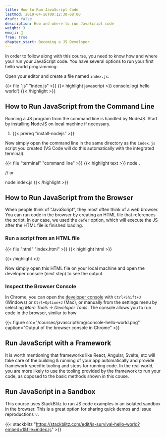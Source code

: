 ```yaml
---
title: How to Run JavaScript Code
lastmod: 2019-04-16T09:12:30-08:00
draft: false
description: How and where to run JavaScript code
weight: 3
emoji: 🚀
free: true
chapter_start: Becoming a JS Developer
---
```


In order to follow along with this course, you need to know how and where your
run your JavaScript code. You have several options to run your first hello world
programming:

Open your editor and create a file named `index.js`.

{{< file "js" "index.js" >}} {{< highlight javascript >}} console.log('hello
world') {{< /highlight >}}

## How to Run JavaScript from the Command Line

Running a JS program from the command line is handled by NodeJS. Start by
installing NodeJS on local machine if necessary.

1. {{< prereq "install-nodejs" >}}

Now simply open the command line in the same directory as the `index.js` script
you created (VS Code will do this automatically with the integrated terminal).

{{< file "terminal" "command line" >}} {{< highlight text >}} node .

// or

node index.js {{< /highlight >}}

## How to Run JavaScript from the Browser

When people think of "JavaScript", they most often think of a web browser. You
can run code in the browser by creating an HTML file that references the script.
In our case, we used the `defer` option, which will execute the JS after the
HTML file is finished loading.

### Run a script from an HTML file

{{< file "html" "index.html" >}} {{< highlight html >}}

<html>
    <head>
        <script defer src="./index.js"></script>
    </head>
</html>
{{< /highlight >}}

Now simply open this HTML file on your local machine and open the developer
console (next step) to see the output.

### Inspect the Browser Console

In Chrome, you can open the
[developer console](https://developers.google.com/web/tools/chrome-devtools/console/)
with `Ctrl+Shift+J` (Windows) or `Ctrl+Option+J` (Mac), or manually from the
settings menu by selecting _More Tools_ -> _Developer Tools_. The console allows
you to run code in the browser, similar to how

{{< figure src="/courses/javascript/img/console-hello-world.png" caption="Output of the browser console in Chrome" >}}

## Run JavaScript with a Framework

It is worth mentioning that frameworks like React, Angular, Svelte, etc will
take care of the building & running of your app automatically and provide
framework-specific tooling and steps for running code. In the real world, you
are more likely to use the tooling provided by the framework to run your code,
as opposed to the basic methods shown in this couse.

## Run JavaScript in a Sandbox

This course uses StackBlitz to run JS code examples in an isolated sandbox in
the browser. This is a great option for sharing quick demos and issue
reproductions 💡.

{{< stackblitz "https://stackblitz.com/edit/js-survival-hello-world?embed=1&file=index.js" >}}
